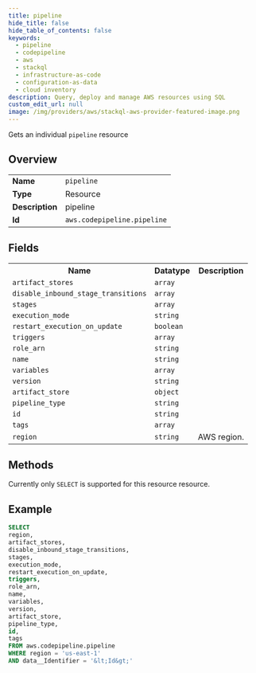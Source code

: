 ```yaml
---
title: pipeline
hide_title: false
hide_table_of_contents: false
keywords:
  - pipeline
  - codepipeline
  - aws
  - stackql
  - infrastructure-as-code
  - configuration-as-data
  - cloud inventory
description: Query, deploy and manage AWS resources using SQL
custom_edit_url: null
image: /img/providers/aws/stackql-aws-provider-featured-image.png
---
```

Gets an individual <code>pipeline</code> resource

## Overview
<table><tbody>
<tr><td><b>Name</b></td><td><code>pipeline</code></td></tr>
<tr><td><b>Type</b></td><td>Resource</td></tr>
<tr><td><b>Description</b></td><td>pipeline</td></tr>
<tr><td><b>Id</b></td><td><code>aws.codepipeline.pipeline</code></td></tr>
</tbody></table>

## Fields
<table><tbody>
<tr><th>Name</th><th>Datatype</th><th>Description</th></tr>
<tr><td><code>artifact_stores</code></td><td><code>array</code></td><td></td></tr>
<tr><td><code>disable_inbound_stage_transitions</code></td><td><code>array</code></td><td></td></tr>
<tr><td><code>stages</code></td><td><code>array</code></td><td></td></tr>
<tr><td><code>execution_mode</code></td><td><code>string</code></td><td></td></tr>
<tr><td><code>restart_execution_on_update</code></td><td><code>boolean</code></td><td></td></tr>
<tr><td><code>triggers</code></td><td><code>array</code></td><td></td></tr>
<tr><td><code>role_arn</code></td><td><code>string</code></td><td></td></tr>
<tr><td><code>name</code></td><td><code>string</code></td><td></td></tr>
<tr><td><code>variables</code></td><td><code>array</code></td><td></td></tr>
<tr><td><code>version</code></td><td><code>string</code></td><td></td></tr>
<tr><td><code>artifact_store</code></td><td><code>object</code></td><td></td></tr>
<tr><td><code>pipeline_type</code></td><td><code>string</code></td><td></td></tr>
<tr><td><code>id</code></td><td><code>string</code></td><td></td></tr>
<tr><td><code>tags</code></td><td><code>array</code></td><td></td></tr>
<tr><td><code>region</code></td><td><code>string</code></td><td>AWS region.</td></tr>

</tbody></table>

## Methods
Currently only <code>SELECT</code> is supported for this resource resource.





## Example
```sql
SELECT
region,
artifact_stores,
disable_inbound_stage_transitions,
stages,
execution_mode,
restart_execution_on_update,
triggers,
role_arn,
name,
variables,
version,
artifact_store,
pipeline_type,
id,
tags
FROM aws.codepipeline.pipeline
WHERE region = 'us-east-1'
AND data__Identifier = '&lt;Id&gt;'
```
